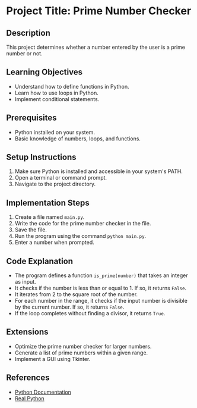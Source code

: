 # Project Title: Prime Number Checker

## Description
This project determines whether a number entered by the user is a prime number or not.

## Learning Objectives
- Understand how to define functions in Python.
- Learn how to use loops in Python.
- Implement conditional statements.

## Prerequisites
- Python installed on your system.
- Basic knowledge of numbers, loops, and functions.

## Setup Instructions
1.  Make sure Python is installed and accessible in your system's PATH.
2.  Open a terminal or command prompt.
3.  Navigate to the project directory.

## Implementation Steps
1.  Create a file named `main.py`.
2.  Write the code for the prime number checker in the file.
3.  Save the file.
4.  Run the program using the command `python main.py`.
5.  Enter a number when prompted.

## Code Explanation
- The program defines a function `is_prime(number)` that takes an integer as input.
- It checks if the number is less than or equal to 1. If so, it returns `False`.
- It iterates from 2 to the square root of the number.
- For each number in the range, it checks if the input number is divisible by the current number. If so, it returns `False`.
- If the loop completes without finding a divisor, it returns `True`.

## Extensions
- Optimize the prime number checker for larger numbers.
- Generate a list of prime numbers within a given range.
- Implement a GUI using Tkinter.

## References
- [Python Documentation](https://docs.python.org/3/)
- [Real Python](https://realpython.com/)

